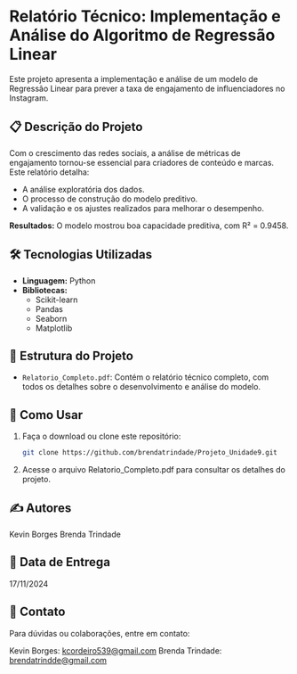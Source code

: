 # Relatório Técnico: Implementação e Análise do Algoritmo de Regressão Linear

Este projeto apresenta a implementação e análise de um modelo de Regressão Linear para prever a taxa de engajamento de influenciadores no Instagram. 

## 📋 Descrição do Projeto
Com o crescimento das redes sociais, a análise de métricas de engajamento tornou-se essencial para criadores de conteúdo e marcas. Este relatório detalha:
- A análise exploratória dos dados.
- O processo de construção do modelo preditivo.
- A validação e os ajustes realizados para melhorar o desempenho.

**Resultados:** O modelo mostrou boa capacidade preditiva, com R² = 0.9458.

## 🛠️ Tecnologias Utilizadas
- **Linguagem:** Python
- **Bibliotecas:** 
  - Scikit-learn
  - Pandas
  - Seaborn
  - Matplotlib

## 📂 Estrutura do Projeto
- `Relatorio_Completo.pdf`: Contém o relatório técnico completo, com todos os detalhes sobre o desenvolvimento e análise do modelo.

## 🚀 Como Usar
1. Faça o download ou clone este repositório:
   ```bash
   git clone https://github.com/brendatrindade/Projeto_Unidade9.git

2. Acesse o arquivo Relatorio_Completo.pdf para consultar os detalhes do projeto.

## ✍️ Autores
Kevin Borges
Brenda Trindade

## 📅 Data de Entrega
17/11/2024

## 📧 Contato
Para dúvidas ou colaborações, entre em contato:

Kevin Borges: kcordeiro539@gmail.com
Brenda Trindade: brendatrindde@gmail.com
